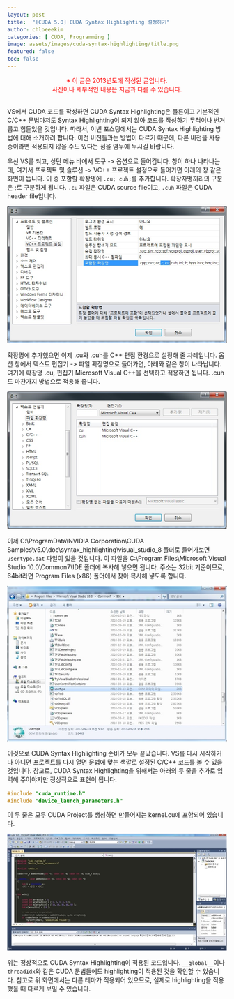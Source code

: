 ```yaml
---
layout: post
title:  "[CUDA 5.0] CUDA Syntax Highlighting 설정하기"
author: chloeeekim
categories: [ CUDA, Programming ]
image: assets/images/cuda-syntax-highlighting/title.png
featured: false
toc: false
---
```


<div style="text-align: center; color: red;">
※ 이 글은 2013년도에 작성된 글입니다. <br>사진이나 세부적인 내용은 지금과 다를 수 있습니다.<br><br>
</div>

VS에서 CUDA 코드를 작성하면 CUDA Syntax Highlighting은 물론이고 기본적인 C/C++ 문법마저도 Syntax Highlighting이 되지 않아 코드를 작성하기 무척이나 번거롭고 힘들었을 것입니다. 따라서, 이번 포스팅에서는 CUDA Syntax Highlighting 방법에 대해 소개하려 합니다. 이전 버전들과는 방법이 다르기 때문에, 다른 버전을 사용 중이라면 적용되지 않을 수도 있다는 점을 염두에 두시길 바랍니다.

우선 VS를 켜고, 상단 메뉴 바에서 도구 -> 옵션으로 들어갑니다. 창이 하나 나타나는데, 여기서 프로젝트 및 솔루션 -> VC++ 프로젝트 설정으로 들어가면 아래의 창 같은 화면이 뜹니다. 이 중 포함할 확장명에 `.cu; cuh;`를 추가합니다. 확장자명끼리의 구분은 ;로 구분하게 됩니다. `.cu` 파일은 CUDA source file이고, `.cuh` 파일은 CUDA header file입니다.

<img src="/assets/images/cuda-syntax-highlighting/1.jpg" alt="CUDA Syntax Highlighting Setting" class="post-img">

확장명에 추가했으면 이제 .cu와 .cuh를 C++ 편집 환경으로 설정해 줄 차례입니다. 옵션 창에서 텍스트 편집기 -> 파일 확장명으로 들어가면, 아래와 같은 창이 나타납니다. 여기에 확장명 .cu, 편집기 Microsoft Visual C++을 선택하고 적용하면 됩니다. .cuh도 마찬가지 방법으로 적용해 줍니다.

<img src="/assets/images/cuda-syntax-highlighting/2.jpg" alt="CUDA Syntax Highlighting Setting" class="post-img">

이제 C:\ProgramData\NVIDIA Corporation\CUDA Samples\v5.0\doc\syntax_highlighting\visual_studio_8 폴더로 들어가보면 `usertype.dat` 파일이 있을 것입니다. 이 파일을 C:\Program Files\Microsoft Visual Studio 10.0\Common7\IDE 폴더에 복사해 넣으면 됩니다. 주소는 32bit 기준이므로, 64bit라면 Program Files (x86) 폴더에서 찾아 복사해 넣도록 합니다.

<img src="/assets/images/cuda-syntax-highlighting/3.jpg" alt="usertype.dat file" class="post-img">

이것으로 CUDA Syntax Highlighting 준비가 모두 끝났습니다. VS를 다시 시작하거나 아니면 프로젝트를 다시 열면 문법에 맞는 색깔로 설정된 C/C++ 코드를 볼 수 있을 것입니다. 참고로, CUDA Syntax Highlighting을 위해서는 아래의 두 줄을 추가로 입력해 주어야지만 정상적으로 표현이 됩니다.

```cpp
#include "cuda_runtime.h"
#include "device_launch_parameters.h"
```

이 두 줄은 모두 CUDA Project를 생성하면 만들어지는 kernel.cu에 포함되어 있습니다.

<img src="/assets/images/cuda-syntax-highlighting/4.jpg" alt="CUDA Syntax Highlighting result" class="post-img">

위는 정상적으로 CUDA Syntax Highlighting이 적용된 코드입니다. `__global__`이나 `threadIdx`와 같은 CUDA 문법들에도 highlighting이 적용된 것을 확인할 수 있습니다. 참고로 위 화면에서는 다른 테마가 적용되어 있으므로, 실제로 highlighting을 적용했을 때 다르게 보일 수 있습니다.
